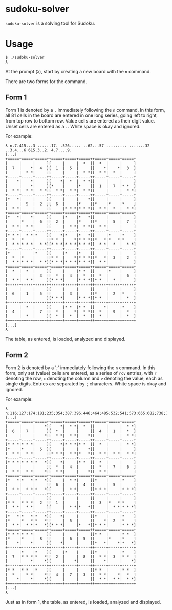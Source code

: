# sudoku-solver
`sudoku-solver` is a solving tool for Sudoku.

# Usage

```
$ ./sudoku-solver
λ 
```

At the prompt (`λ`), start by creating a new board with the `n` command.

There are two forms for the command.

## Form 1
Form 1 is denoted by a `.` immediately following the `n` command. In this form, all 81 cells in the board are entered in one long series, going left to right, from top row to bottom row. Value cells are entered as their digit value. Unset cells are entered as a `.`. White space is okay and ignored.

For example:
```
λ n.7.415...3 ......17. .526..... ..62...57 ......... .......32 ..3.4...6 615.3..2. 4.7....9.
[...]
+=====+=====+=====++=====+=====+=====++=====+=====+=====+
[     |     |     ][     |     |  *  ][  *  |     |     ]
[  7  |    *|  4  ][  1  |  5  |     ][    *|    *|  3  ]
[     |  * *|     ][     |     |  * *][  * *|  *  |     ]
+-----+-----+-----++-----+-----+-----++-----+-----+-----+
[    *|    *|     ][    *|  *  |  * *][     |     |     ]
[     |    *|     ][*    |     |*    ][  1  |  7  |* *  ]
[  * *|  * *|  * *][  * *|  * *|  * *][     |     |  * *]
+-----+-----+-----++-----+-----+-----++-----+-----+-----+
[*   *|     |     ][     |     |    *][     |     |     ]
[     |  5  |  2  ][  6  |     |*    ][*    |*    |*    ]
[  * *|     |     ][     |* * *|* * *][  * *|  *  |  * *]
+=====+=====+=====++=====+=====+=====++=====+=====+=====+
[*   *|    *|     ][     |*    |*   *][     |     |     ]
[     |*    |  6  ][  2  |     |*    ][*    |  5  |  7  ]
[  * *|  * *|     ][     |  * *|  * *][  * *|     |     ]
+-----+-----+-----++-----+-----+-----++-----+-----+-----+
[* * *|  * *|*    ][    *|*    |*   *][     |*    |*    ]
[  *  |*    |     ][* *  |    *|* * *][*   *|*   *|*    ]
[  * *|* * *|  * *][* * *|* * *|* * *][  * *|  *  |  * *]
+-----+-----+-----++-----+-----+-----++-----+-----+-----+
[*    |     |*    ][     |*    |*    ][     |     |     ]
[  *  |*    |     ][* *  |    *|* * *][*   *|  3  |  2  ]
[  * *|* * *|  * *][* * *|* * *|* * *][  * *|     |     ]
+=====+=====+=====++=====+=====+=====++=====+=====+=====+
[  *  |  *  |     ][     |     |* *  ][     |*    |     ]
[     |     |  3  ][  *  |  4  |  *  ][  *  |     |  6  ]
[  * *|  * *|     ][* * *|     |* * *][* *  |  *  |     ]
+-----+-----+-----++-----+-----+-----++-----+-----+-----+
[     |     |     ][     |     |     ][     |     |     ]
[  6  |  1  |  5  ][     |  3  |     ][*    |  2  |*    ]
[     |     |     ][* * *|     |* * *][* *  |     |  *  ]
+-----+-----+-----++-----+-----+-----++-----+-----+-----+
[     |  *  |     ][     |* *  |* *  ][    *|     |*    ]
[  4  |     |  7  ][  *  |    *|  * *][  *  |  9  |  *  ]
[     |  *  |     ][  *  |  *  |  *  ][  *  |     |  *  ]
+=====+=====+=====++=====+=====+=====++=====+=====+=====+
[...]
λ 
```

The table, as entered, is loaded, analyzed and displayed.

## Form 2
Form 2 is denoted by a ';' immediately following the `n` command. In this form, only set (value) cells are entered, as a series of `rcv` entries, with `r` denoting the row, `c` denoting the column and `v` denoting the value, each as single digits. Entries are separated by `;` characters. White space is okay and ignored.

For example:
```
λ n;116;127;174;181;235;354;387;396;446;464;485;532;541;573;655;682;738;756;765;817;842;868;883;944;957;963
[...]
+=====+=====+=====++=====+=====+=====++=====+=====+=====+
[     |     |    *][    *|  * *|  *  ][     |     |  * *]
[  6  |  7  |     ][  *  |     |     ][  4  |  1  |  *  ]
[     |     |    *][  * *|  * *|    *][     |     |  * *]
+-----+-----+-----++-----+-----+-----++-----+-----+-----+
[* * *|* * *|     ][    *|* * *|* *  ][  *  |     |  * *]
[*    |*    |  5  ][     |     |    *][     |     |     ]
[  * *|  * *|     ][* * *|  * *|*   *][  * *|  * *|  * *]
+-----+-----+-----++-----+-----+-----++-----+-----+-----+
[* * *|* * *|*   *][    *|     |* *  ][  *  |     |     ]
[     |     |     ][  *  |  4  |     ][  *  |  7  |  6  ]
[  * *|  * *|    *][  * *|     |    *][  * *|     |     ]
+=====+=====+=====++=====+=====+=====++=====+=====+=====+
[*   *|*   *|*   *][     |  * *|     ][*    |     |*    ]
[     |     |     ][  6  |     |  4  ][     |  5  |     ]
[  * *|  * *|*   *][     |  * *|     ][* * *|     |* * *]
+-----+-----+-----++-----+-----+-----++-----+-----+-----+
[     |     |     ][     |     |     ][     |     |     ]
[* *  |* * *|  2  ][  1  |     |     ][  3  |*   *|*    ]
[  * *|  * *|     ][     |  * *|*   *][     |  * *|* * *]
+-----+-----+-----++-----+-----+-----++-----+-----+-----+
[*   *|*   *|*   *][    *|     |     ][*    |     |*    ]
[*    |*   *|*   *][     |  5  |     ][    *|  2  |*    ]
[  * *|  * *|*   *][* * *|     |*   *][* * *|     |* * *]
+=====+=====+=====++=====+=====+=====++=====+=====+=====+
[* * *|* * *|     ][     |     |     ][* *  |     |* *  ]
[*    |*    |  8  ][     |  6  |  5  ][     |*    |*    ]
[    *|    *|     ][    *|     |     ][*   *|    *|*   *]
+-----+-----+-----++-----+-----+-----++-----+-----+-----+
[     |*    |*    ][     |*    |     ][*    |     |*    ]
[  7  |* * *|*   *][  2  |     |  8  ][  * *|  3  |* *  ]
[     |    *|    *][     |    *|     ][    *|     |    *]
+-----+-----+-----++-----+-----+-----++-----+-----+-----+
[* *  |* *  |*    ][     |     |     ][* *  |     |* *  ]
[  *  |  * *|    *][  4  |  7  |  3  ][  * *|    *|  *  ]
[    *|    *|    *][     |     |     ][  * *|  * *|  * *]
+=====+=====+=====++=====+=====+=====++=====+=====+=====+
[...]
λ
```

Just as in form 1, the table, as entered, is loaded, analyzed and displayed.
